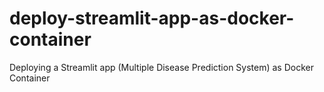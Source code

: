 # deploy-streamlit-app-as-docker-container
Deploying a Streamlit app (Multiple Disease Prediction System) as Docker Container
